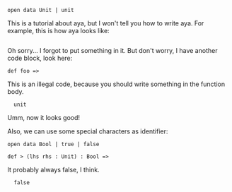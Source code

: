 ```aya
open data Unit | unit
```

This is a tutorial about aya, but I won't tell you how to write aya.
For example, this is how aya looks like:

```aya
```

Oh sorry... I forgot to put something in it.
But don't worry, I have another code block, look here:

```aya
def foo =>

```

This is an illegal code, because you should write something in the function body.

```aya
  unit
```

Umm, now it looks good!

Also, we can use some special characters as identifier:

```aya
open data Bool | true | false

def > (lhs rhs : Unit) : Bool =>
```

It probably always false, I think.

```aya
  false
```
